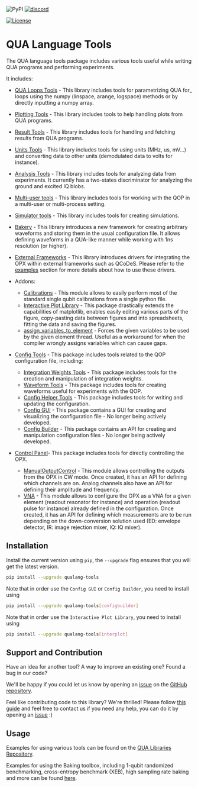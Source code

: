 ![PyPI](https://img.shields.io/pypi/v/qualang-tools)
[![discord](https://img.shields.io/discord/806244683403100171?label=QUA&logo=Discord&style=plastic)](https://discord.gg/7FfhhpswbP)

[![License](https://img.shields.io/badge/License-BSD%203--Clause-blue.svg)](https://opensource.org/licenses/BSD-3-Clause)

# QUA Language Tools

The QUA language tools package includes various tools useful while writing QUA programs and performing experiments.

It includes:


* [QUA Loops Tools](qualang_tools/loops/README.md) - This library includes tools for parametrizing QUA for_ loops using the numpy (linspace, arange, logspace) methods or by directly inputting a numpy array.
* [Plotting Tools](qualang_tools/plot/README.md) - This library includes tools to help handling plots from QUA programs.
* [Result Tools](qualang_tools/results/README.md) - This library includes tools for handling and fetching results from QUA programs.
* [Units Tools](qualang_tools/units/README.md) - This library includes tools for using units (MHz, us, mV...) and converting data to other units (demodulated data to volts for instance).
* [Analysis Tools](qualang_tools/analysis/README.md) - This library includes tools for analyzing data from experiments. 
It currently has a two-states discriminator for analyzing the ground and excited IQ blobs.
* [Multi-user tools](qualang_tools/multi_user/README.md) - This library includes tools for working with the QOP in a multi-user or multi-process setting.
* [Simulator tools](qualang_tools/simulator/README.md) - This library includes tools for creating simulations.

* [Bakery](qualang_tools/bakery/README.md) - This library introduces a new framework for creating arbitrary waveforms and
storing them in the usual configuration file. It allows defining waveforms in a QUA-like manner while working with 1ns resolution (or higher).

* [External Frameworks](qualang_tools/external_frameworks/qcodes/README.md) - This library introduces drivers for integrating the OPX within external frameworks such as QCoDeS. Please refer to the [examples](./examples) section for more details about how to use these drivers.

* Addons:
  * [Calibrations](qualang_tools/addons/calibration/README.md) - This module allows to easily perform most of the standard single qubit calibrations from a single python file.
  * [Interactive Plot Library](qualang_tools/addons/README.md) - This package drastically extends the capabilities of matplotlib,
  enables easily editing various parts of the figure, copy-pasting data between figures and into spreadsheets, 
  fitting the data and saving the figures.
  * [assign_variables_to_element](qualang_tools/addons/variables.py) - Forces the given variables to be used by the given element thread. Useful as a workaround for when the compiler
  wrongly assigns variables which can cause gaps.

* [Config Tools](qualang_tools/config/README.md) - This package includes tools related to the QOP configuration file, including:
  * [Integration Weights Tools](qualang_tools/config/README_integration_weights_tools.md) - This package includes tools for the creation and manipulation of integration weights. 
  * [Waveform Tools](qualang_tools/config/README_waveform_tools.md) - This package includes tools for creating waveforms useful for experiments with the QOP.
  * [Config Helper Tools](qualang_tools/config/README_helper_tools.md) - This package includes tools for writing and updating the configuration.
  * [Config GUI](qualang_tools/config/README_config_GUI.md) - This package contains a GUI for creating and visualizing the configuration file - No longer being actively developed.
  * [Config Builder](qualang_tools/config/README_config_builder.md) - This package contains an API for creating and manipulation configuration files - No longer being actively developed.

* [Control Panel](qualang_tools/control_panel/README.md)- This package includes tools for directly controlling the OPX.
  * [ManualOutputControl](qualang_tools/control_panel/README_manual_output_control.md) - This module allows controlling the outputs from the OPX in CW mode. Once created, it has an API for defining which channels are on. Analog channels also have an API for defining their amplitude and frequency.
  * [VNA](qualang_tools/control_panel/README_vna.md) - This module allows to configure the OPX as a VNA for a given element (readout resonator for instance) and operation (readout pulse for instance) already defined in the configuration. Once created, it has an API for defining which measurements are to be run depending on the down-conversion solution used (ED: envelope detector, IR: image rejection mixer, IQ: IQ mixer).


## Installation

Install the current version using `pip`, the `--upgrade` flag ensures that you will get the latest version.

```bash
pip install --upgrade qualang-tools
```

Note that in order use the `Config GUI` or `Config Builder`, you need to install using
```bash
pip install --upgrade qualang-tools[configbuilder]
```

Note that in order use the `Interactive Plot Library`, you need to install using
```bash
pip install --upgrade qualang-tools[interplot]
```

## Support and Contribution
Have an idea for another tool? A way to improve an existing one? Found a bug in our code?

We'll be happy if you could let us know by opening an [issue](https://github.com/qua-platform/py-qua-tools/issues) on the [GitHub repository](https://github.com/qua-platform/py-qua-tools).

Feel like contributing code to this library? We're thrilled! Please follow [this guide](https://github.com/qua-platform/py-qua-tools/blob/main/CONTRIBUTING.md) and feel free to contact us if you need any help, you can do it by opening an [issue](https://github.com/qua-platform/py-qua-tools/issues) :)

## Usage

Examples for using various tools can be found on the [QUA Libraries Repository](https://github.com/qua-platform/qua-libs).

Examples for using the Baking toolbox, including 1-qubit randomized benchmarking, cross-entropy benchmark (XEB), high sampling rate baking and more can be found [here](https://github.com/qua-platform/qua-libs/tree/main/examples/bakery).

